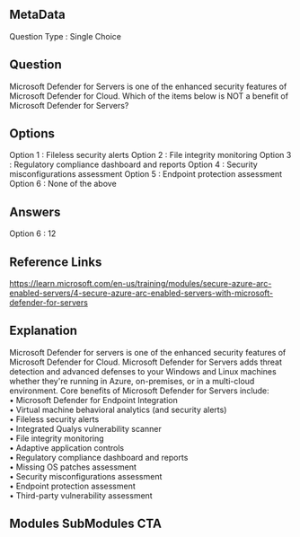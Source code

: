 ## MetaData 
Question Type : Single Choice

## Question 
Microsoft Defender for Servers is one of the enhanced security features of Microsoft Defender for Cloud. Which of the items below is NOT a benefit of Microsoft Defender for Servers? 

## Options 
Option 1 : Fileless security alerts
Option 2 : File integrity monitoring
Option 3 : Regulatory compliance dashboard and reports
Option 4 : Security misconfigurations assessment
Option 5 : Endpoint protection assessment
Option 6 : None of the above

## Answers 
Option 6 : 12

## Reference Links 
https://learn.microsoft.com/en-us/training/modules/secure-azure-arc-enabled-servers/4-secure-azure-arc-enabled-servers-with-microsoft-defender-for-servers

## Explanation 
Microsoft Defender for servers is one of the enhanced security features of Microsoft Defender for Cloud. Microsoft Defender for Servers adds threat detection and advanced defenses to your Windows and Linux machines whether they're running in Azure, on-premises, or in a multi-cloud environment. Core benefits of Microsoft Defender for Servers include:<br>•	Microsoft Defender for Endpoint Integration<br>•	Virtual machine behavioral analytics (and security alerts)<br>•	Fileless security alerts<br>•	Integrated Qualys vulnerability scanner<br>•	File integrity monitoring<br>•	Adaptive application controls<br>•	Regulatory compliance dashboard and reports<br>•	Missing OS patches assessment<br>•	Security misconfigurations assessment<br>•	Endpoint protection assessment<br>•	Third-party vulnerability assessment

## Modules SubModules CTA
